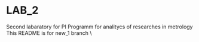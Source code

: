 # LAB_2
Second labaratory for PI
Programm for analitycs of researches in metrology
This README is for new_1 branch
\\

